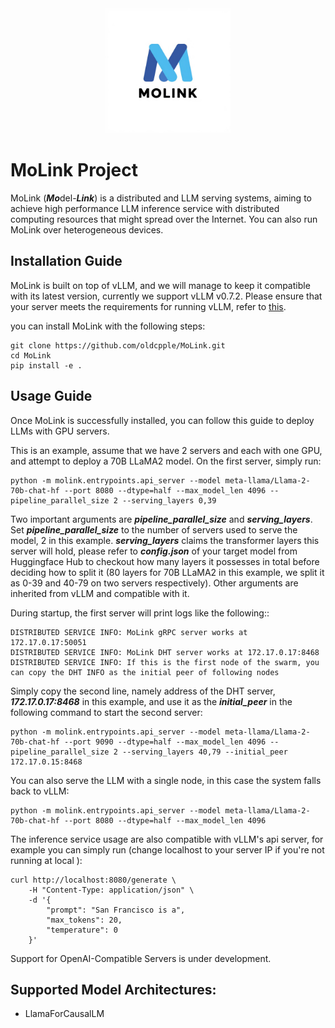 <div align="center">
    <img src="resources/images/original.png" width="200" height="200">
</div>

# MoLink Project

MoLink (***Mo***del-***Link***) is a distributed and LLM serving systems, aiming to achieve high performance LLM inference service with distributed computing resources that might spread over the Internet. You can also run MoLink over heterogeneous devices. 

## Installation Guide

MoLink is built on top of vLLM, and we will manage to keep it compatible with its latest version, currently we support vLLM v0.7.2. Please ensure that your server meets the requirements for running vLLM, refer to [this](https://docs.vllm.ai/en/latest/).

you can install MoLink with the following steps:

```
git clone https://github.com/oldcpple/MoLink.git
cd MoLink
pip install -e .
```

## Usage Guide

Once MoLink is successfully installed, you can follow this guide to deploy LLMs with GPU servers.

This is an example, assume that we have 2 servers and each with one GPU, and attempt to deploy a 70B LLaMA2 model. On the first server, simply run:

```
python -m molink.entrypoints.api_server --model meta-llama/Llama-2-70b-chat-hf --port 8080 --dtype=half --max_model_len 4096 --pipeline_parallel_size 2 --serving_layers 0,39
```

Two important arguments are  ***pipeline_parallel_size*** and ***serving_layers***. Set  ***pipeline_parallel_size*** to the number of servers used to serve the model, 2 in this example.  ***serving_layers*** claims the transformer layers this server will hold, please refer to ***config.json***  of your target model from Huggingface Hub to checkout how many layers it possesses in total before deciding how to split it (80 layers for 70B LLaMA2 in this example, we split it as 0-39 and 40-79 on two servers respectively).  Other arguments are inherited from vLLM and compatible with it.

During startup, the first server will print logs like the following::

```
DISTRIBUTED SERVICE INFO: MoLink gRPC server works at 172.17.0.17:50051
DISTRIBUTED SERVICE INFO: MoLink DHT server works at 172.17.0.17:8468
DISTRIBUTED SERVICE INFO: If this is the first node of the swarm, you can copy the DHT INFO as the initial peer of following nodes
```

Simply copy the second line, namely address of the DHT server,  ***172.17.0.17:8468*** in this example, and use it as the ***initial_peer*** in the following command to start the second server:

```
python -m molink.entrypoints.api_server --model meta-llama/Llama-2-70b-chat-hf --port 9090 --dtype=half --max_model_len 4096 --pipeline_parallel_size 2 --serving_layers 40,79 --initial_peer 172.17.0.15:8468
```

You can also serve the LLM with a single node, in this case the system falls back to vLLM:

```
python -m molink.entrypoints.api_server --model meta-llama/Llama-2-70b-chat-hf --port 8080 --dtype=half --max_model_len 4096
```

The inference service usage are also compatible with vLLM's api server, for example you can simply run (change localhost to your server IP if you're not running at local ):

```
curl http://localhost:8080/generate \
    -H "Content-Type: application/json" \
    -d '{
        "prompt": "San Francisco is a",
        "max_tokens": 20,
        "temperature": 0
    }'
```

Support for OpenAI-Compatible Servers is under development.

## Supported Model Architectures:

- LlamaForCausalLM
